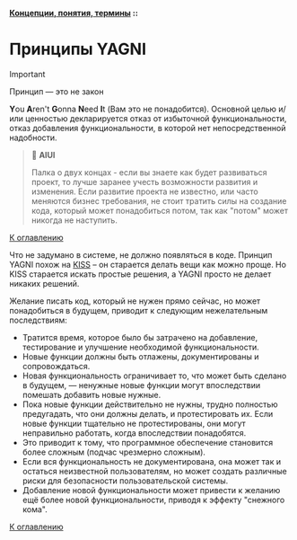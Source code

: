 **[Концепции, понятия, термины](../README.md#concepts) ::**
# Принципы YAGNI

> [!IMPORTANT]
> Принцип — это не закон

**Y**ou **A**ren't **G**onna **N**eed **I**t (Вам это не понадобится). Основной целью и/или ценностью декларируется отказ от избыточной функциональности, отказ добавления функциональности, в которой нет непосредственной надобности.

> :thinking: **AIUI**
>
> Палка о двух концах - если вы знаете как будет развиваться проект, то лучше заранее учесть возможности развития и изменения. Если развитие проекта не известно, или часто меняются бизнес требования, не стоит тратить силы на создание кода, который может понадобиться потом, так как "потом" может никогда не наступить.

[К оглавлению](../README.md#concepts)

Что не задумано в системе, не должно появляться в коде. Принцип YAGNI похож на [KISS](../concepts/kiss.md) – он старается делать вещи как можно проще. Но KISS старается искать простые решения, а YAGNI просто не делает никаких решений.

Желание писать код, который не нужен прямо сейчас, но может понадобиться в будущем, приводит к следующим нежелательным последствиям:
- Тратится время, которое было бы затрачено на добавление, тестирование и улучшение необходимой функциональности.
- Новые функции должны быть отлажены, документированы и сопровождаться.
- Новая функциональность ограничивает то, что может быть сделано в будущем, — ненужные новые функции могут впоследствии помешать добавить новые нужные.
- Пока новые функции действительно не нужны, трудно полностью предугадать, что они должны делать, и протестировать их. Если новые функции тщательно не протестированы, они могут неправильно работать, когда впоследствии понадобятся.
- Это приводит к тому, что программное обеспечение становится более сложным (подчас чрезмерно сложным).
- Если вся функциональность не документирована, она может так и остаться неизвестной пользователям, но может создать различные риски для безопасности пользовательской системы.
- Добавление новой функциональности может привести к желанию ещё более новой функциональности, приводя к эффекту "снежного кома".

[К оглавлению](../README.md#concepts)
